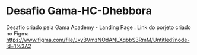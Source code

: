 # Desafio Gama-HC-Dhebbora
Desafio criado pela Gama Academy - Landing Page
.
Link do porjeto criado no Figma 
https://www.figma.com/file/JxyBVmzNOdANLXqbbS3RmM/Untitled?node-id=1%3A2
